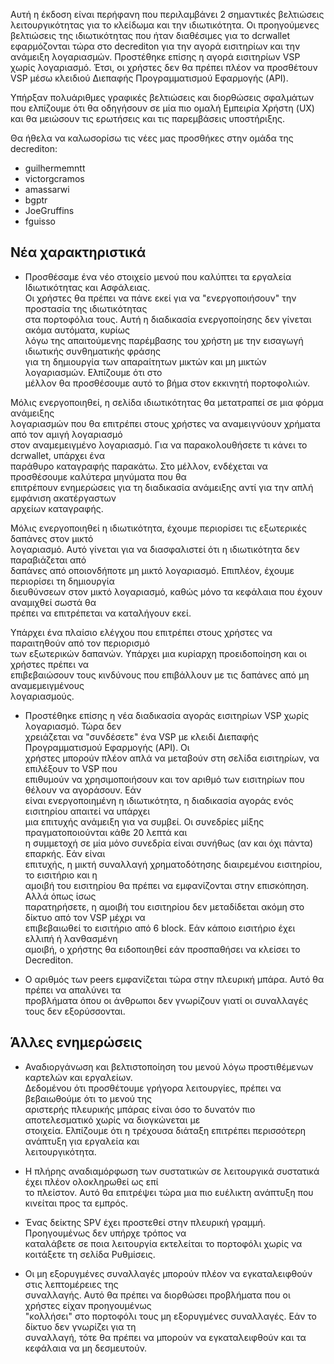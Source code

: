 Αυτή η έκδοση είναι περήφανη που περιλαμβάνει 2 σημαντικές βελτιώσεις λειτουργικότητας για το κλείδωμα και την ιδιωτικότητα.  Οι προηγούμενες βελτιώσεις της ιδιωτικότητας που ήταν διαθέσιμες για το dcrwallet εφαρμόζονται τώρα στο decrediton για την αγορά εισιτηρίων και την ανάμειξη λογαριασμών.  Προστέθηκε επίσης η αγορά εισιτηρίων VSP χωρίς λογαριασμό.  Έτσι, οι χρήστες δεν θα πρέπει πλέον να προσθέτουν VSP μέσω κλειδιού Διεπαφής Προγραμματισμού Εφαρμογής (API). 

Υπήρξαν πολυάριθμες γραφικές βελτιώσεις και διορθώσεις σφαλμάτων που ελπίζουμε ότι θα οδηγήσουν σε μία πιο ομαλή Εμπειρία Χρήστη (UX) και θα μειώσουν τις ερωτήσεις και τις παρεμβάσεις υποστήριξης.

Θα ήθελα να καλωσορίσω τις νέες μας προσθήκες στην ομάδα της decrediton:

  * guilhermemntt
  * victorgcramos
  * amassarwi
  * bgptr
  * JoeGruffins
  * fguisso

## Νέα χαρακτηριστικά 

  * Προσθέσαμε ένα νέο στοιχείο μενού που καλύπτει τα εργαλεία Ιδιωτικότητας και Ασφάλειας.  
   Οι χρήστες θα πρέπει να πάνε εκεί για να "ενεργοποιήσουν" την προστασία της ιδιωτικότητας  
  στα πορτοφόλια τους.  Αυτή η διαδικασία ενεργοποίησης δεν γίνεται ακόμα αυτόματα, κυρίως  
  λόγω της απαιτούμενης παρέμβασης του χρήστη με την εισαγωγή ιδιωτικής συνθηματικής φράσης  
  για τη δημιουργία των απαραίτητων μικτών και μη μικτών λογαριασμών.  Ελπίζουμε ότι στο  
  μέλλον θα προσθέσουμε αυτό το βήμα στον εκκινητή πορτοφολιών. 

  Μόλις ενεργοποιηθεί, η σελίδα ιδιωτικότητας θα μετατραπεί σε μια φόρμα ανάμειξης  
  λογαριασμών που θα επιτρέπει στους χρήστες να αναμειγνύουν χρήματα από τον αμιγή λογαριασμό  
  στον αναμεμειγμένο λογαριασμό. Για να παρακολουθήσετε τι κάνει το dcrwallet, υπάρχει ένα  
  παράθυρο καταγραφής παρακάτω. Στο μέλλον, ενδέχεται να προσθέσουμε καλύτερα μηνύματα που θα  
  επιτρέπουν ενημερώσεις για τη διαδικασία ανάμειξης αντί για την απλή εμφάνιση ακατέργαστων  
  αρχείων καταγραφής.

  Μόλις ενεργοποιηθεί η ιδιωτικότητα, έχουμε περιορίσει τις εξωτερικές δαπάνες στον μικτό  
  λογαριασμό. Αυτό γίνεται για να διασφαλιστεί ότι η ιδιωτικότητα δεν παραβιάζεται από  
  δαπάνες από οποιονδήποτε μη μικτό λογαριασμό. Επιπλέον, έχουμε περιορίσει τη δημιουργία  
  διευθύνσεων στον μικτό λογαριασμό, καθώς μόνο τα κεφάλαια που έχουν αναμιχθεί σωστά θα  
  πρέπει να επιτρέπεται να καταλήγουν εκεί.  

  Υπάρχει ένα πλαίσιο ελέγχου που επιτρέπει στους χρήστες να παραιτηθούν από τον περιορισμό  
  των εξωτερικών δαπανών. Υπάρχει μια κυρίαρχη προειδοποίηση και οι χρήστες πρέπει να  
  επιβεβαιώσουν τους κινδύνους που επιβάλλουν με τις δαπάνες από μη αναμεμειγμένους  
  λογαριασμούς.

  * Προστέθηκε επίσης η νέα διαδικασία αγοράς εισιτηρίων VSP χωρίς λογαριασμό.  Τώρα δεν  
  χρειάζεται να "συνδέσετε" ένα VSP με κλειδί Διεπαφής Προγραμματισμού Εφαρμογής (API).  Οι  
  χρήστες μπορούν πλέον απλά να μεταβούν στη σελίδα εισιτηρίων, να επιλέξουν το VSP που  
  επιθυμούν να χρησιμοποιήσουν και τον αριθμό των εισιτηρίων που θέλουν να αγοράσουν.  Εάν  
  είναι ενεργοποιημένη η ιδιωτικότητα, η διαδικασία αγοράς ενός εισιτηρίου απαιτεί να υπάρχει  
  μια επιτυχής ανάμειξη για να συμβεί.  Οι συνεδρίες μίξης πραγματοποιούνται κάθε 20 λεπτά και  
  η συμμετοχή σε μία μόνο συνεδρία είναι συνήθως (αν και όχι πάντα) επαρκής.  Εάν είναι  
  επιτυχής, η μικτή συναλλαγή χρηματοδότησης διαιρεμένου εισιτηρίου, το εισιτήριο και η  
  αμοιβή του εισιτηρίου θα πρέπει να εμφανίζονται στην επισκόπηση.  Αλλά όπως ίσως  
  παρατηρήσετε, η αμοιβή του εισιτηρίου δεν μεταδίδεται ακόμη στο δίκτυο από τον VSP μέχρι να  
  επιβεβαιωθεί το εισιτήριο από 6 block.  Εάν κάποιο εισιτήριο έχει ελλιπή ή λανθασμένη  
  αμοιβή, ο χρήστης θα ειδοποιηθεί εάν προσπαθήσει να κλείσει το Decrediton.

  * Ο αριθμός των peers εμφανίζεται τώρα στην πλευρική μπάρα.  Αυτό θα πρέπει να απαλύνει τα  
  προβλήματα όπου οι άνθρωποι δεν γνωρίζουν γιατί οι συναλλαγές τους δεν εξορύσσονται.

## Άλλες ενημερώσεις

  * Αναδιοργάνωση και βελτιστοποίηση του μενού λόγω προστιθέμενων καρτελών και εργαλείων.  
   Δεδομένου ότι προσθέτουμε γρήγορα λειτουργίες, πρέπει να βεβαιωθούμε ότι το μενού της  
  αριστερής πλευρικής μπάρας είναι όσο το δυνατόν πιο αποτελεσματικό χωρίς να διογκώνεται με  
  στοιχεία.  Ελπίζουμε ότι η τρέχουσα διάταξη επιτρέπει περισσότερη ανάπτυξη για εργαλεία και  
  λειτουργικότητα.

  * Η πλήρης αναδιαμόρφωση των συστατικών σε λειτουργικά συστατικά έχει πλέον ολοκληρωθεί ως επί  
  το πλείστον.  Αυτό θα επιτρέψει τώρα μια πιο ευέλικτη ανάπτυξη που κινείται προς τα εμπρός.

  * Ένας δείκτης SPV έχει προστεθεί στην πλευρική γραμμή.  Προηγουμένως δεν υπήρχε τρόπος να  
  καταλάβετε σε ποια λειτουργία εκτελείται το πορτοφόλι χωρίς να κοιτάξετε τη σελίδα Ρυθμίσεις.

  * Οι μη εξορυγμένες συναλλαγές μπορούν πλέον να εγκαταλειφθούν στις λεπτομέρειες της  
  συναλλαγής.  Αυτό θα πρέπει να διορθώσει προβλήματα που οι χρήστες είχαν προηγουμένως  
  "κολλήσει" στο πορτοφόλι τους μη εξορυγμένες συναλλαγές.  Εάν το δίκτυο δεν γνωρίζει για τη  
  συναλλαγή, τότε θα πρέπει να μπορούν να εγκαταλειφθούν και τα κεφάλαια να μη δεσμευτούν.
